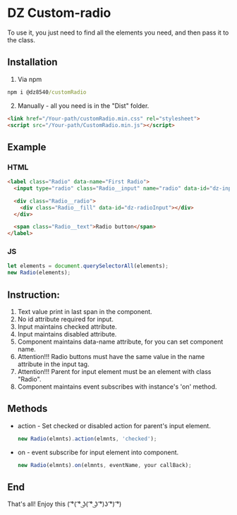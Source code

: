 # DZ Custom-radio

To use it, you just need to find all the elements you need, and then pass it to the class.

## Installation
1. Via npm
```cmd
npm i @dz8540/customRadio
```
2. Manually - all you need is in the "Dist" folder.
```html
<link href="/Your-path/customRadio.min.css" rel="stylesheet">
<script src="/Your-path/CustomRadio.min.js"></script>
```

## Example

### HTML
```html
<label class="Radio" data-name="First Radio">
  <input type="radio" class="Radio__input" name="radio" data-id="dz-input" />

  <div class="Radio__radio">
    <div class="Radio__fill" data-id="dz-radioInput"></div>
  </div>

  <span class="Radio__text">Radio button</span>
</label>
```

### JS
```js
let elements = document.querySelectorAll(elements);
new Radio(elements);
```

## Instruction:
1. Text value print in last span in the component.
2. No id attribute required for input.
3. Input maintains checked attribute.
4. Input maintains disabled attribute.
5. Component maintains data-name attribute, for you can set component name.
6. Attention!!! Radio buttons must have the same value in the name attribute in the input tag.
7. Attention!!! Parent for input element must be an element with class "Radio".
8. Component maintains event subscribes with instance's 'on' method.

## Methods
* action - Set checked or disabled action for parent's input element.
  ```js
  new Radio(elmnts).action(elmnts, 'checked');
  ```
* on - event subscribe for input element into component.
  ```js
  new Radio(elmnts).on(elmnts, eventName, your callBack);
  ```

## End
That's all! Enjoy this ( ͡°( ͡° ͜ʖ( ͡° ͜ʖ ͡°)ʖ ͡°) ͡°)
